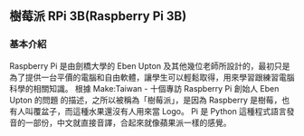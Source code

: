 ## 樹莓派 RPi 3B(Raspberry Pi 3B)

### 基本介紹
Raspberry Pi 是由劍橋大學的 Eben Upton 及其他幾位老師所設計的，最初只是為了提供一台平價的電腦和自由軟體，讓學生可以輕鬆取得，用來學習跟練習電腦科學的相關知識。
根據 Make:Taiwan - 十個專訪 Raspberry Pi 創始人 Eben Upton 的問題 的描述，之所以被稱為「樹莓派」，是因為 Raspberry 是樹莓，也有人叫覆盆子，而這種水果還沒有人用來當 Logo。
Pi 是 Python 這種程式語言發音的一部份，中文就直接音譯，合起來就像蘋果派一樣的感覺。
